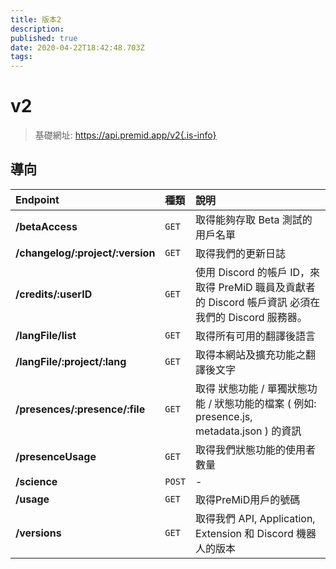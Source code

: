 ```yaml
---
title: 版本2
description:
published: true
date: 2020-04-22T18:42:48.703Z
tags:
---
```


# v2

> 基礎網址: https://api.premid.app/v2{.is-info}


## 導向

<table>
  <thead>
    <tr>
      <th style="text-align:left">Endpoint</th>
      <th style="text-align:left">種類</th>
      <th style="text-align:left">說明</th>
    </tr>
  </thead>
  <tbody>
    <tr>
      <td style="text-align:left"><b>/betaAccess</b>
      </td>
      <td style="text-align:left"><code>GET</code></td>
      <td style="text-align:left">取得能夠存取 Beta 測試的用戶名單</td>
    </tr>
    <tr>
      <td style="text-align:left"><b>/changelog/:project/:version</b>
      </td>
      <td style="text-align:left"><code>GET</code></td>
      <td style="text-align:left">取得我們的更新日誌</td>
    </tr>
    <tr>
      <td style="text-align:left"><b>/credits/:userID</b>
      </td>
      <td style="text-align:left"><code>GET</code></td>
      <td style="text-align:left">使用 Discord 的帳戶 ID，來取得 PreMiD 職員及貢獻者的 Discord 帳戶資訊 必須在我們的 Discord 服務器。</td>
    </tr>
    <tr>
      <td style="text-align:left"><b>/langFile/list</b>
      </td>
      <td style="text-align:left"><code>GET</code></td>
      <td style="text-align:left">取得所有可用的翻譯後語言</td>
    </tr>
    <tr>
      <td style="text-align:left"><b>/langFile/:project/:lang</b>
      </td>
      <td style="text-align:left"><code>GET</code></td>
      <td style="text-align:left">取得本網站及擴充功能之翻譯後文字</td>
    </tr>
    <tr>
      <td style="text-align:left"><b>/presences/:presence/:file</b>
      </td>
      <td style="text-align:left"><code>GET</code></td>
      <td style="text-align:left">取得 狀態功能 / 單獨狀態功能 / 狀態功能的檔案 ( 例如: presence.js, metadata.json ) 的資訊</td>
    </tr>
    <tr>
      <td style="text-align:left"><b>/presenceUsage</b>
      </td>
      <td style="text-align:left"><code>GET</code></td>
      <td style="text-align:left">取得我們狀態功能的使用者數量</td>
    </tr>
    <tr>
      <td style="text-align:left"><b>/science</b>
      </td>
      <td style="text-align:left"><code>POST</code></td>
      <td style="text-align:left">-</td>
    </tr>
    <tr>
      <td style="text-align:left"><b>/usage</b>
      </td>
      <td style="text-align:left"><code>GET</code></td>
      <td style="text-align:left">取得PreMiD用戶的號碼</td>
    </tr>
    <tr>
      <td style="text-align:left"><b>/versions</b>
      </td>
      <td style="text-align:left"><code>GET</code></td>
      <td style="text-align:left">取得我們 API, Application, Extension 和 Discord 機器人的版本</td>
    </tr>
  </tbody>
</table>

